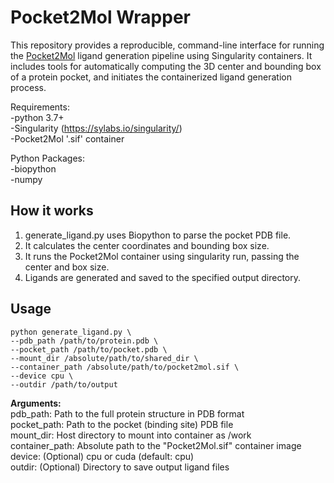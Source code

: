# Pocket2Mol Wrapper

This repository provides a reproducible, command-line interface for running the [Pocket2Mol](https://github.com/zhaohongqi/Pocket2Mol) ligand generation pipeline using Singularity containers.
It includes tools for automatically computing the 3D center and bounding box of a protein pocket, and initiates the containerized ligand generation process.

Requirements:  
-python 3.7+  
-Singularity (https://sylabs.io/singularity/)  
-Pocket2Mol '.sif' container  

Python Packages:  
-biopython  
-numpy  

## How it works

1. generate_ligand.py uses Biopython to parse the pocket PDB file.
2. It calculates the center coordinates and bounding box size.
3. It runs the Pocket2Mol container using singularity run, passing the center and box size.
4. Ligands are generated and saved to the specified output directory.

## Usage
```
python generate_ligand.py \ 
--pdb_path /path/to/protein.pdb \ 
--pocket_path /path/to/pocket.pdb \
--mount_dir /absolute/path/to/shared_dir \
--container_path /absolute/path/to/pocket2mol.sif \
--device cpu \
--outdir /path/to/output
```
**Arguments:**  
pdb_path:	Path to the full protein structure in PDB format  
pocket_path:	Path to the pocket (binding site) PDB file  
mount_dir:	Host directory to mount into container as /work  
container_path:	Absolute path to the "Pocket2Mol.sif" container image  
device:	(Optional) cpu or cuda (default: cpu)  
outdir:	(Optional) Directory to save output ligand files  

  
